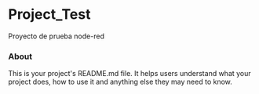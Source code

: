 Project_Test
============

Proyecto de prueba node-red

### About

This is your project's README.md file. It helps users understand what your
project does, how to use it and anything else they may need to know.